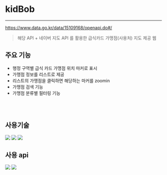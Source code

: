 # kidBob
---
https://www.data.go.kr/data/15109168/openapi.do#/
> 해당 API + 네이버 지도 API 를 활용한 급식카드 가맹점(사용처) 지도 제공 웹

## 주요 기능
- 행정 구역별 급식 카드 가맹점 위치 마커로 표시
- 가맹점 정보를 리스트로 제공
- 리스트의 가맹점을 클릭하면 해당하는 마커를 zoomin
- 가맹점 검색 기능
- 가맹점 분류별 필터링 기능

<br><br>

## 사용기술
<img src="https://img.shields.io/badge/reduxToolkit-764ABC?style=for-the-badge&logo=Redux&logoColor=white">
<img src="https://img.shields.io/badge/react-61DAFB?style=for-the-badge&logo=react&logoColor=black">
<img src="https://img.shields.io/badge/git-F05032?style=for-the-badge&logo=git&logoColor=white">

## 사용 api

<img src="https://img.shields.io/badge/공공데이터-1A5EBD">
<img src="https://img.shields.io/badge/네이버지도 api-03C75A">
